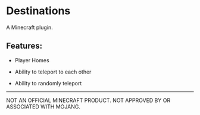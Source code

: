 # Destinations

A Minecraft plugin.


## Features:

* Player Homes

* Ability to teleport to each other

* Ability to randomly teleport

-----

NOT AN OFFICIAL MINECRAFT PRODUCT. NOT APPROVED BY OR ASSOCIATED WITH MOJANG.

